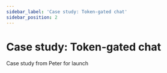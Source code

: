 ```yaml
---
sidebar_label: 'Case study: Token-gated chat'
sidebar_position: 2
---
```


# Case study: Token-gated chat

Case study from Peter for launch
